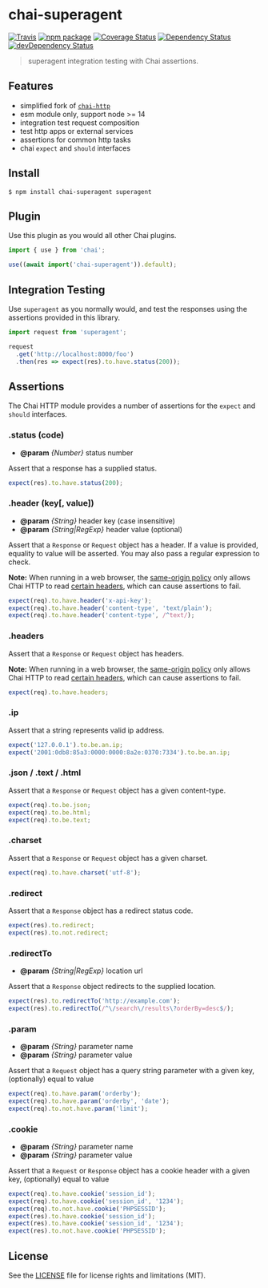# chai-superagent

[![Travis][build-badge]][build]
[![npm package][npm-badge]][npm]
[![Coverage Status][coveralls-badge]][coveralls]
[![Dependency Status][dependency-status-badge]][dependency-status]
[![devDependency Status][dev-dependency-status-badge]][dev-dependency-status]

> superagent integration testing with Chai assertions.

## Features

- simplified fork of [`chai-http`](https://github.com/chaijs/chai-http)
- esm module only, support node >= 14
- integration test request composition
- test http apps or external services
- assertions for common http tasks
- chai `expect` and `should` interfaces

## Install

```
$ npm install chai-superagent superagent
```

## Plugin

Use this plugin as you would all other Chai plugins.

```js
import { use } from 'chai';

use((await import('chai-superagent')).default);
```

## Integration Testing

Use `superagent` as you normally would, and test
the responses using the assertions provided in this library.

```js
import request from 'superagent';

request
  .get('http://localhost:8000/foo')
  .then(res => expect(res).to.have.status(200));
```

## Assertions

The Chai HTTP module provides a number of assertions
for the `expect` and `should` interfaces.

### .status (code)

* **@param** _{Number}_ status number

Assert that a response has a supplied status.

```js
expect(res).to.have.status(200);
```

### .header (key[, value])

* **@param** _{String}_ header key (case insensitive)
* **@param** _{String|RegExp}_ header value (optional)

Assert that a `Response` or `Request` object has a header.
If a value is provided, equality to value will be asserted.
You may also pass a regular expression to check.

__Note:__ When running in a web browser, the
[same-origin policy](https://tools.ietf.org/html/rfc6454#section-3)
only allows Chai HTTP to read
[certain headers](https://www.w3.org/TR/cors/#simple-response-header),
which can cause assertions to fail.

```js
expect(req).to.have.header('x-api-key');
expect(req).to.have.header('content-type', 'text/plain');
expect(req).to.have.header('content-type', /^text/);
```

### .headers


Assert that a `Response` or `Request` object has headers.

__Note:__ When running in a web browser, the
[same-origin policy](https://tools.ietf.org/html/rfc6454#section-3)
only allows Chai HTTP to read
[certain headers](https://www.w3.org/TR/cors/#simple-response-header),
which can cause assertions to fail.

```js
expect(req).to.have.headers;
```

### .ip


Assert that a string represents valid ip address.

```js
expect('127.0.0.1').to.be.an.ip;
expect('2001:0db8:85a3:0000:0000:8a2e:0370:7334').to.be.an.ip;
```

### .json / .text / .html


Assert that a `Response` or `Request` object has a given content-type.

```js
expect(req).to.be.json;
expect(req).to.be.html;
expect(req).to.be.text;
```

### .charset



Assert that a `Response` or `Request` object has a given charset.

```js
expect(req).to.have.charset('utf-8');
```

### .redirect


Assert that a `Response` object has a redirect status code.

```js
expect(res).to.redirect;
expect(res).to.not.redirect;
```

### .redirectTo

* **@param** _{String|RegExp}_ location url

Assert that a `Response` object redirects to the supplied location.

```js
expect(res).to.redirectTo('http://example.com');
expect(res).to.redirectTo(/^\/search\/results\?orderBy=desc$/);
```

### .param

* **@param** _{String}_ parameter name
* **@param** _{String}_ parameter value

Assert that a `Request` object has a query string parameter with a given
key, (optionally) equal to value

```js
expect(req).to.have.param('orderby');
expect(req).to.have.param('orderby', 'date');
expect(req).to.not.have.param('limit');
```

### .cookie

* **@param** _{String}_ parameter name
* **@param** _{String}_ parameter value

Assert that a `Request` or `Response` object has a cookie header with a
given key, (optionally) equal to value

```js
expect(req).to.have.cookie('session_id');
expect(req).to.have.cookie('session_id', '1234');
expect(req).to.not.have.cookie('PHPSESSID');
expect(res).to.have.cookie('session_id');
expect(res).to.have.cookie('session_id', '1234');
expect(res).to.not.have.cookie('PHPSESSID');
```

## License

See the [LICENSE](LICENSE.md) file for license rights and limitations (MIT).

[build-badge]: https://img.shields.io/github/workflow/status/dotcore64/chai-superagent/test/master?style=flat-square
[build]: https://github.com/dotcore64/chai-superagent/actions

[npm-badge]: https://img.shields.io/npm/v/chai-superagent.svg?style=flat-square
[npm]: https://www.npmjs.org/package/chai-superagent

[coveralls-badge]: https://img.shields.io/coveralls/dotcore64/chai-superagent/master.svg?style=flat-square
[coveralls]: https://coveralls.io/r/dotcore64/chai-superagent

[dependency-status-badge]: https://david-dm.org/dotcore64/chai-superagent.svg?style=flat-square
[dependency-status]: https://david-dm.org/dotcore64/chai-superagent

[dev-dependency-status-badge]: https://david-dm.org/dotcore64/chai-superagent/dev-status.svg?style=flat-square
[dev-dependency-status]: https://david-dm.org/dotcore64/chai-superagent#info=devDependencies
